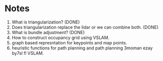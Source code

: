# Notes
1. What is triangularization?  (DONE)
2. Does triangularization replace the lidar or we can combine both. (DONE)
3. What is bundle adjustment? (DONE) 
4. How to construct occupancy grid using VSLAM. 
5. graph based represntation for keypoints and map points. 
6. heuristic functions for path planning and path planning 3moman ezay by7sl fl VSLAM.